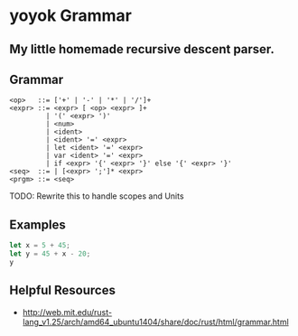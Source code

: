 # yoyok Grammar

## My little homemade recursive descent parser.

## Grammar

```bnf
<op>   ::= ['+' | '-' | '*' | '/']+
<expr> ::= <expr> [ <op> <expr> ]+
         | '(' <expr> ')'
         | <num>
         | <ident>
         | <ident> '=' <expr>
         | let <ident> '=' <expr>
         | var <ident> '=' <expr>
         | if <expr> '{' <expr> '}' else '{' <expr> '}'
<seq>  ::= | [<expr> ';']* <expr>
<prgm> ::= <seq>
```

TODO: Rewrite this to handle scopes and Units

## Examples

```rust
let x = 5 + 45;
let y = 45 + x - 20;
y
```

## Helpful Resources

- http://web.mit.edu/rust-lang_v1.25/arch/amd64_ubuntu1404/share/doc/rust/html/grammar.html
